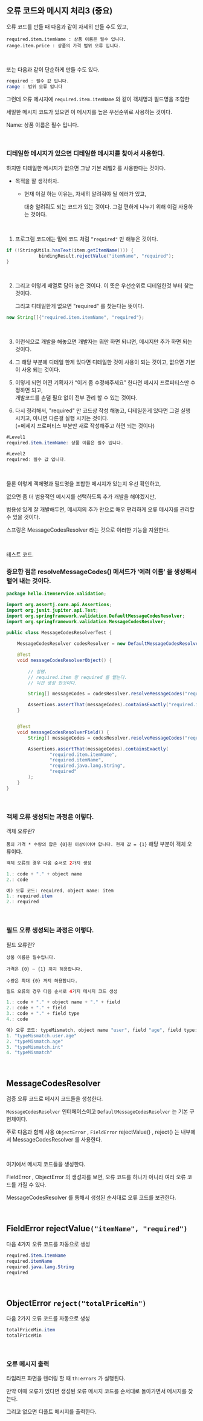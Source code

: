 ## 오류 코드와 메시지 처리3 (중요)

오류 코드를 만들 때 다음과 같이 자세히 만들 수도 있고,

```
required.item.itemName : 상품 이름은 필수 입니다.
range.item.price : 상품의 가격 범위 오류 입니다.
```

<br/>

또는 다음과 같이 단순하게 만들 수도 있다.

```java
required : 필수 값 입니다.
range : 범위 오류 입니다
```

그런데 오류 메시지에 `required.item.itemName` 와 같이 객체명과 필드명을 조합한

세밀한 메시지 코드가 있으면 이 메시지를 높은 우선순위로 사용하는 것이다.


Name: 상품 이름은 필수 입니다.


<br/>


### 디테일한 메시지가 있으면 디테일한 메시지를 찾아서 사용한다. 

하지만 디테일한 메시지가 없으면 그냥 기본 레벨2 를 사용한다는 것이다.

- 목적을 잘 생각하자.
    - 현재 이걸 하는 이유는, 자세히 알려줘야 될 에러가 있고,
        
        대충 알려줘도 되는 코드가 있는 것이다. 그걸 편하게 나누기 위해 이걸 사용하는 것이다.
        
<br/>

1. 프로그램 코드에는 밑에 코드 처럼 `“required"` 만 해놓은 것이다.

```java
if (!StringUtils.hasText(item.getItemName())) {
            bindingResult.rejectValue("itemName", "required");
}
```

<br/>

2. 그리고 이렇게 배열로 담아 놓은 것이다. 이 뜻은 우선순위로 디테일한것 부터 찾는 것이다. 
    
    그리고 디테일한게 없으면 "required" 를 찾는다는 뜻이다.
    


```java
new String[]{"required.item.itemName", "required"};
```

<br/>

3. 이런식으로 개발을 해놓으면 개발자는 뭐만 하면 되냐면, 메시지만 추가 하면 되는 것이다.

2. 그 해당 부분에 디테일 한게 있다면 디테일한 것이 사용이 되는 것이고, 없으면 기본이 사용 되는 것이다.
    
3. 이렇게 되면 어떤 기획자가 “이거 좀 수정해주세요” 한다면 메시지 프로퍼티스만 수정하면 되고, 
<br/>개발코드를 손댈 필요 없이 전부 관리 할 수 있는 것이다.

4. 다시 정리해서, "required" 만 코드상 작성 해놓고, 디테일한게 있다면 그걸 실행 시키고, 아니면 다른걸 실행 시키는 것이다. <br/>(=메세지 프로퍼티스 부분만 새로 작성해주고 하면 되는 것이다)

```java
#Level1
required.item.itemName: 상품 이름은 필수 입니다.

#Level2
required: 필수 값 입니다.
```

<br/>

물론 이렇게 객체명과 필드명을 조합한 메시지가 있는지 우선 확인하고, 

없으면 좀 더 범용적인 메시지를 선택하도록 추가 개발을 해야겠지만, 

범용성 있게 잘 개발해두면, 메시지의 추가 만으로 매우 편리하게 오류 메시지를 관리할 수 있을 것이다.

스프링은 MessageCodesResolver 라는 것으로 이러한 기능을 지원한다.

<br/>

테스트 코드.

### 중요한 점은 resolveMessageCodes() 메서드가 ‘에러 이름’ 을 생성해서 뱉어 내는 것이다.

```java
package hello.itemservice.validation;

import org.assertj.core.api.Assertions;
import org.junit.jupiter.api.Test;
import org.springframework.validation.DefaultMessageCodesResolver;
import org.springframework.validation.MessageCodesResolver;

public class MessageCodesResolverTest {
    
    MessageCodesResolver codesResolver = new DefaultMessageCodesResolver();

    @Test
    void messageCodesResolverObject() {
        
		// 설명.
		// required.item 랑 required 를 뱉는다.
		// 이건 생성 한것이다.

		String[] messageCodes = codesResolver.resolveMessageCodes("required", "item");

        Assertions.assertThat(messageCodes).containsExactly("required.item", "required");
    }


    @Test
    void messageCodesResolverField() {
        String[] messageCodes = codesResolver.resolveMessageCodes("required","item", "itemName", String.class);

        Assertions.assertThat(messageCodes).containsExactly(
                "required.item.itemName",
                "required.itemName",
                "required.java.lang.String",
                "required"
        );
    }
}
```

<br/>

### 객체 오류 생성되는 과정은 이렇다.

객체 오류란?

`품의 가격 * 수량의 합은 {0}원 이상이어야 합니다. 현재 값 = {1}` 해당 부분이 객체 오류이다.

```java
객체 오류의 경우 다음 순서로 2가지 생성

1.: code + "." + object name
2.: code

예) 오류 코드: required, object name: item
1.: required.item
2.: required
```

<br/>

### 필드 오류 생성되는 과정은 이렇다.

필드 오류란?

`상품 이름은 필수입니다.`

`가격은 {0} ~ {1} 까지 허용합니다.`

`수량은 최대 {0} 까지 허용합니다.`

```java
필드 오류의 경우 다음 순서로 4가지 메시지 코드 생성

1.: code + "." + object name + "." + field
2.: code + "." + field
3.: code + "." + field type
4.: code

예) 오류 코드: typeMismatch, object name "user", field "age", field type: int
1. "typeMismatch.user.age"
2. "typeMismatch.age"
3. "typeMismatch.int"
4. "typeMismatch"
```

<br/>

## MessageCodesResolver

검증 오류 코드로 메시지 코드들을 생성한다.

`MessageCodesResolver` 인터페이스이고 `DefaultMessageCodesResolver` 는 기본 구현체이다.

주로 다음과 함께 사용 `ObjectError` , `FieldError`
rejectValue() , reject() 는 내부에서 MessageCodesResolver 를 사용한다. 

<br/>

여기에서 메시지 코드들을 생성한다.

FieldError , ObjectError 의 생성자를 보면, 오류 코드를 하나가 아니라 여러 오류 코드를 가질 수 있다.

MessageCodesResolver 를 통해서 생성된 순서대로 오류 코드를 보관한다.

<br/>

## FieldError rejectValue`("itemName", "required")`

다음 4가지 오류 코드를 자동으로 생성

```java
required.item.itemName
required.itemName
required.java.lang.String
required
```

<br/>

## ObjectError `reject("totalPriceMin")`

다음 2가지 오류 코드를 자동으로 생성

```java
totalPriceMin.item
totalPriceMin
```

<br/>

### 오류 메시지 출력

타임리프 화면을 렌더링 할 때 `th:errors` 가 실행된다. 

만약 이때 오류가 있다면 생성된 오류 메시지 코드를 순서대로 돌아가면서 메시지를 찾는다. 

그리고 없으면 디폴트 메시지를 출력한다.